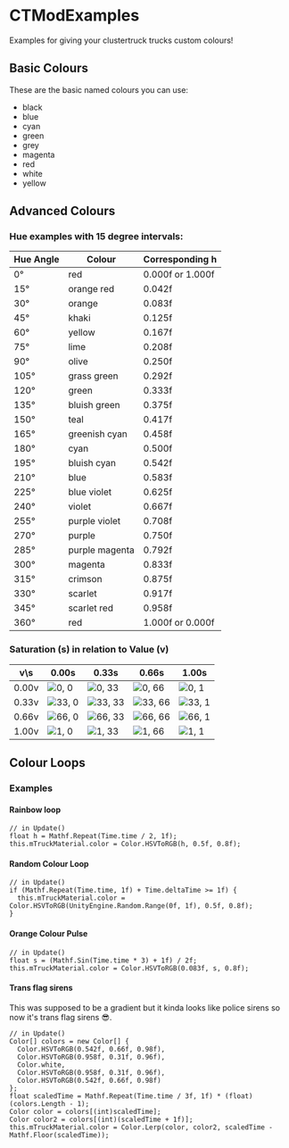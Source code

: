 # CTModExamples
Examples for giving your clustertruck trucks custom colours!

## Basic Colours
These are the basic named colours you can use:
- black
- blue
- cyan
- green
- grey
- magenta
- red
- white
- yellow

## Advanced Colours
### Hue examples with 15 degree intervals:
Hue Angle | Colour | Corresponding h
----------|--------|----------------
0° | red | 0.000f or 1.000f
15°	|	orange red | 0.042f
30° | orange | 0.083f
45° | khaki | 0.125f
60° | yellow | 0.167f
75° | lime | 0.208f
90° | olive | 0.250f
105° | grass green | 0.292f
120° | green | 0.333f
135° | bluish green | 0.375f
150° | teal | 0.417f
165° | greenish cyan | 0.458f
180° | cyan | 0.500f
195° | bluish cyan | 0.542f
210° | blue | 0.583f
225° | blue violet | 0.625f
240° | violet | 0.667f
255° | purple violet | 0.708f
270° | purple | 0.750f
285° | purple magenta | 0.792f
300° | magenta | 0.833f
315° | crimson | 0.875f
330° | scarlet | 0.917f
345° | scarlet red | 0.958f
360° | red | 1.000f or 0.000f

### Saturation (s) in relation to Value (v)
v\s | 0.00s | 0.33s | 0.66s | 1.00s
--|-------|-------|-------|------ 
0.00v | ![0, 0](https://i.imgur.com/ru4SsbE.png) | ![0, 33](https://i.imgur.com/ru4SsbE.png) | ![0, 66](https://i.imgur.com/ru4SsbE.png) | ![0, 1](https://i.imgur.com/ru4SsbE.png)
0.33v | ![33, 0](https://i.imgur.com/LnK5EdV.png) | ![33, 33](https://i.imgur.com/toDYdS1.png) | ![33, 66](https://i.imgur.com/1owqERT.png) | ![33, 1](https://i.imgur.com/lxshOpt.png)
0.66v | ![66, 0](https://i.imgur.com/vsiFcwq.png) | ![66, 33](https://i.imgur.com/VlUnMC8.png) | ![66, 66](https://i.imgur.com/Ge6VN6M.png) | ![66, 1](https://i.imgur.com/shclSa4.png)
1.00v | ![1, 0](https://i.imgur.com/qMg92kt.png) | ![1, 33](https://i.imgur.com/Thtbj2z.png) | ![1, 66](https://i.imgur.com/lmVLZXh.png) | ![1, 1](https://i.imgur.com/wtgvQeW.png)

## Colour Loops
### Examples
#### Rainbow loop
```Csharp
// in Update()
float h = Mathf.Repeat(Time.time / 2, 1f);
this.mTruckMaterial.color = Color.HSVToRGB(h, 0.5f, 0.8f);
```
#### Random Colour Loop
```Csharp
// in Update()
if (Mathf.Repeat(Time.time, 1f) + Time.deltaTime >= 1f) {
  this.mTruckMaterial.color = Color.HSVToRGB(UnityEngine.Random.Range(0f, 1f), 0.5f, 0.8f);
}
```
#### Orange Colour Pulse
```Csharp
// in Update()
float s = (Mathf.Sin(Time.time * 3) + 1f) / 2f;
this.mTruckMaterial.color = Color.HSVToRGB(0.083f, s, 0.8f);
```
#### Trans flag sirens
This was supposed to be a gradient but it kinda looks like police sirens so now it's trans flag sirens 😎.
```Csharp
// in Update()
Color[] colors = new Color[] {
  Color.HSVToRGB(0.542f, 0.66f, 0.98f),
  Color.HSVToRGB(0.958f, 0.31f, 0.96f),
  Color.white,
  Color.HSVToRGB(0.958f, 0.31f, 0.96f),
  Color.HSVToRGB(0.542f, 0.66f, 0.98f)
};
float scaledTime = Mathf.Repeat(Time.time / 3f, 1f) * (float)(colors.Length - 1);
Color color = colors[(int)scaledTime];
Color color2 = colors[(int)(scaledTime + 1f)];
this.mTruckMaterial.color = Color.Lerp(color, color2, scaledTime - Mathf.Floor(scaledTime));
```
